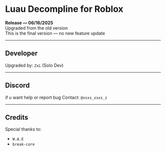 # Luau Decompline for Roblox

**Release — 06/16/2025**  
Upgraded from the old version  
This is the final version — no new feature update

---

## Developer

Upgraded by: `ZxL` (Solo Dev)

---

## Discord

if u want help or report bug
Contact: `@xsxs_xsxs_z`

---

## Credits

Special thanks to:

- `W.A.E`
- `break-core`
